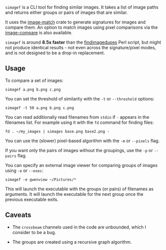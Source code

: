 `simagef` is a CLI tool for finding similar images. It takes a list of image paths and returns either groups or pairs of images that are similar.

It uses the [image-match](https://crates.io/crates/image-match) crate to generate signatures for images and compare them. An option to match images using pixel comparisons via the [image-compare](https://crates.io/crates/image-compare) is also available.

`simagef` is around **8.5x faster** than the [findimagedupes](https://github.com/jhnc/findimagedupes) Perl script, but might not produce identical results - not even across the signature/pixel modes, and is not designed to be a drop-in replacement.

## Usage

To compare a set of images:

```
simagef a.png b.png c.png
```

You can set the threshold of similarity with the `-t` or `--threshold` options:

```
simagef -t 50 a.png b.png c.png
```

You can read additionally read filenames from `stdin` if `-` appears in the filenames list. For example using it with the `fd` command for finding files:

```
fd . ~/my_images | simages base.png base2.png -
```

You can use the (slower) pixel-based algorithm with the `-m` or `--pixels` flag.

If you want only the pairs of images without the groupings, use the `-p` or `--pairs` flag.

You can specify an external image viewer for comparing groups of images using `-e` or `--exec`:

```
simagef -e gwenview ~/Pictures/*
```

This will launch the executable with the groups (or pairs) of filenames as arguments. It will launch the executable for the next group once the previous executable exits.

## Caveats

- The `crossbeam` channels used in the code are unbounded, which I consider to be a bug.

- The groups are created using a recursive graph algorithm.